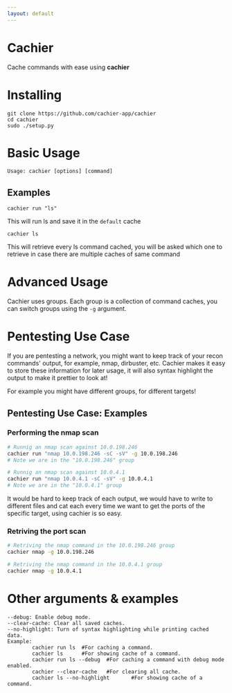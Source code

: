 ```yaml
---
layout: default
---
```


# Cachier

Cache commands with ease using **cachier**

# Installing

```
git clone https://github.com/cachier-app/cachier
cd cachier
sudo ./setup.py
```

# Basic Usage

```
Usage: cachier [options] [command]
```

## Examples

```
cachier run "ls" 
```
This will run ls and save it in the `default` cache

```
cachier ls
```
This will retrieve every ls command cached, you will be asked which one to retrieve in case there are multiple caches of same command

# Advanced Usage

Cachier uses groups. Each group is a collection of command caches, you can switch groups using the `-g` argument.

# Pentesting Use Case

If you are pentesting a network, you might want to keep track of your recon commands' output, for example, nmap, dirbuster, etc. Cachier makes it easy to store these information for later usage, it will also syntax highlight the output to make it prettier to look at!

For example you might have different groups, for different targets!

## Pentesting Use Case: Examples

### Performing the nmap scan

```bash
# Runnig an nmap scan against 10.0.198.246
cachier run "nmap 10.0.198.246 -sC -sV" -g 10.0.198.246
# Note we are in the "10.0.198.246" group

# Runnig an nmap scan against 10.0.4.1
cachier run "nmap 10.0.4.1 -sC -sV" -g 10.0.4.1
# Note we are in the "10.0.4.1" group
```

It would be hard to keep track of each output, we would have to write to different files and cat each every time we want to get the ports of the specific target, using cachier is so easy.

### Retriving the port scan

```bash
# Retriving the nmap command in the 10.0.198.246 group
cachier nmap -g 10.0.198.246

# Retriving the nmap command in the 10.0.4.1 group
cachier nmap -g 10.0.4.1
```

# Other arguments & examples

```
--debug: Enable debug mode.
--clear-cache: Clear all saved caches.
--no-highlight: Turn of syntax highlighting while printing cached data.
Example:
        cachier run ls  #For caching a command.
        cachier ls      #For showing cache of a command.
        cachier run ls --debug  #For caching a command with debug mode enabled.
        cachier --clear-cache   #For clearing all cache.
        cachier ls --no-highlight       #For showing cache of a command.
```
